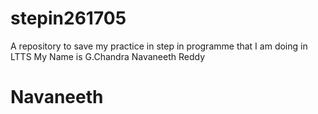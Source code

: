 # stepin261705
A repository to save my practice in step in programme that I am doing in LTTS
My Name is G.Chandra Navaneeth Reddy
# Navaneeth
